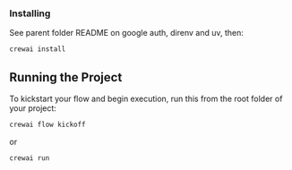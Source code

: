 ### Installing

See parent folder README on google auth, direnv and uv, then:

```bash
crewai install
```

## Running the Project

To kickstart your flow and begin execution, run this from the root folder of your project:

```bash
crewai flow kickoff
```

or

```bash
crewai run
```
